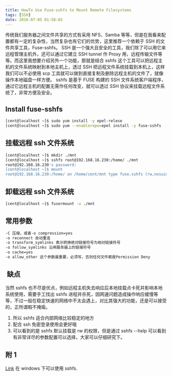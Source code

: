 ```yaml
---
title: HowTo Use Fuse-sshfs to Mount Remote Filesystems
tags: [SSH]
date: 2016-07-05 01:58:03
---
```


传统我们服务器之间文件共享的方式有采用 NFS、Samba 等等，但是在我看来配置都有一定的复杂性，当然复杂也有它们的优势，这里推荐一个依赖于 SSH 的文件共享工具，Fuse-sshfs。
SSH 是一个强大且安全的工具，我们除了可以用它来远程管理主机外，还可以通过它建立 SSH tunnel 作 Proxy 用，远程传输文件等等。而这里我想要介绍另外一个功能，那就是结合 sshfs 这个工具可以把远程主机的文件系统映射到本地主机上，透过 SSH 把远程文件系统挂载到本机上，这样我们可以不必使用 scp 工具就可以做到直接复制及删除远程主机的文件了，就像操作本地磁盘一样方便。
sshfs 是基于 FUSE 构建的 SSH 文件系统客户端程序，通过它远程主机的配置无需作任何改变，就可以透过 SSH 协议来挂载远程文件系统了，非常方便及安全。

## Install fuse-sshfs

```bash
[cent@localhost ~]$ sudo yum install -y epel-relese
[cent@localhost ~]$ sudo yum --enablerepo=epel install -y fuse-sshfs
```

## 挂载远程 ssh 文件系统

```bash
[cent@localhost ~]$ mkdir ./mnt
[cent@localhost ~]$ sshfs root@192.168.16.230:/home/ ./mnt
root@192.168.16.230's password:
[cent@localhost ~]$ mount
root@192.168.16.230:/home/ on /home/cent/mnt type fuse.sshfs (rw,nosuid,nodev,user=cent)
```

## 卸载远程 ssh 文件系统

```bash
[cent@localhost ~]$ fusermount -u ./mnt
```

## 常用参数

```bash
-C 压缩，或者-o compression=yes
-o reconnect 自动重连
-o transform_symlinks 表示转换绝对链接符号为相对链接符号
-o follow_symlinks 沿用服务器上的链接符号
-o cache=yes
-o allow_other 这个参数最重要，必须写，否则任何文件都是Permission Deny
```

##  缺点

当然 sshfs 也不尽是优点，例如远程主机失去响应后本地挂载点卡死并影响本地系统使用，需要手工找出 sshfs 进程并杀死，因网速问题造成操作响应缓慢等等，不过一般在稳定快速的网络中不太会遇上，对比其强大的功能，还是可以接受的，正所谓暇不掩瑜。

1. 所以 sshfs 适合内部网络比较稳定的地方
2. 配合 ssh 免密登录使用会更好哦
3. 可以看到的是 sshfs 默认挂载是 rw 的权限，但是通过 sshfs --help 可以看到有非常详尽的参数配置可以选择，大家可以仔细研究下。

## 附 1

[Link](http://igikorn.com/sshfs-windows-8/) 在 windows 下可以使用 sshfs.
